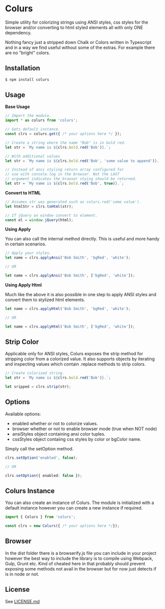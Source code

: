 # Colurs

Simple utility for colorizing strings using ANSI styles, css styles for the browser and/or converting to html styled elements all with only ONE dependency.

Nothing fancy just a stripped down Chalk or Colors written in Typescript and in a way we find useful without some of the extras. For example there are no "bright" colors.

## Installation

```sh
$ npm install colurs
```

## Usage

**Base Usage**

```ts
// Import the module.
import * as colurs from 'colurs';

// Gets default instance.
const clrs = colurs.get({ /* your options here */ });

// Create a string where the name "Bob" is in bold red.
let str = `My name is ${clrs.bold.red('Bob')}.`;

// With additional values
let str = `My name is ${clrs.bold.red('Bob', 'some value to append')}.`;

// Instead of ansi styling return array configured for
// use with console.log in the browser. Not the LAST
// argument indicates the browser stying should be returned.
let str = `My name is ${clrs.bold.red('Bob', true)}.`;
```

**Convert to HTML**

```ts
// Assumes str was generated such as colurs.red('some value').
let htmlStr = clrs.toHtml(str);

// If jQuery on window convert to element.
const el = window.jQuery(html);
```

**Using Apply**

You can also call the internal method directly. This is useful and more handy in certain scenarios.

```ts
// Apply your styles.
let name = clrs.applyAnsi('Bob Smith', 'bgRed', 'white');

// OR

let name = clrs.applyAnsi('Bob Smith', ['bgRed', 'white']);
```

**Using Apply Html**

Much like the above it is also possible in one step to apply ANSI styles and convert them to stylized html elements.

```ts
let name = clrs.applyHtml('Bob Smith', 'bgRed', 'white');

// OR

let name = clrs.applyHtml('Bob Smith', ['bgRed', 'white']);
```

## Strip Color

Applicable only for ANSI styles, Colurs exposes the strip method for stripping color from a colorized value.
It also supports objects by iterating and inspecting values which contain .replace methods to strip colors.

```ts
// Create colorized string.
let str = `My name is ${clrs.bold.red('Bob')}.`;

let sripped = clrs.strip(str);
```

## Options

Available options:

- enabled whether or not to colorize values.
- browser whether or not to enable browser mode (true when NOT node)
- ansiStyles object containing ansi color tuples.
- cssStyles object contaiing css styles by color or bgColor name.

Simply call the setOption method.

```ts
clrs.setOption('enabled', false);

// OR

clrs.setOption({ enabled: false });
```

## Colurs Instance

You can also create an instance of Colurs. The module is initialized with a default instance
however you can create a new instance if required.

```ts
import { Colurs } from 'colurs';

const clrs = new Colurs({ /* your options here */});
```

## Browser

In the dist folder there is a browserify.js file you can include in your project however the best way to include the library is to compile using Webpack, Gulp, Grunt etc. Kind of cheated here in that probably should prevent exposing some methods not avail in the browser but for now just detects if is in node or not.

## License

See [LICENSE.md](License.md)



